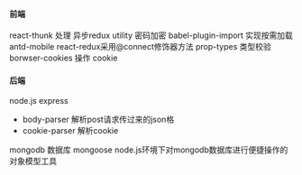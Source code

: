 #### 前端
react-thunk 处理 异步redux
utility  密码加密
babel-plugin-import 实现按需加载 antd-mobile
react-redux采用@connect修饰器方法
prop-types 类型校验
borwser-cookies 操作 cookie

#### 后端
node.js
express
- body-parser 解析post请求传过来的json格
- cookie-parser 解析cookie

mongodb 数据库
mongoose node.js环境下对mongodb数据库进行便捷操作的对象模型工具
